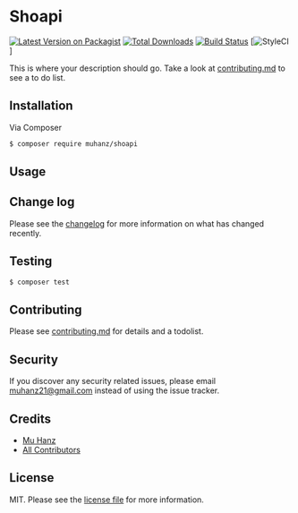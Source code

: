 # Shoapi

[![Latest Version on Packagist][ico-version]][link-packagist]
[![Total Downloads][ico-downloads]][link-downloads]
[![Build Status][ico-travis]][link-travis]
[![StyleCI](https://github.styleci.io/repos/704592871/shield?branch=master)]

This is where your description should go. Take a look at [contributing.md](contributing.md) to see a to do list.

## Installation

Via Composer

``` bash
$ composer require muhanz/shoapi
```

## Usage

## Change log

Please see the [changelog](changelog.md) for more information on what has changed recently.

## Testing

``` bash
$ composer test
```

## Contributing

Please see [contributing.md](contributing.md) for details and a todolist.

## Security

If you discover any security related issues, please email muhanz21@gmail.com instead of using the issue tracker.

## Credits

- [Mu Hanz][link-author]
- [All Contributors][link-contributors]

## License

MIT. Please see the [license file](license.md) for more information.

[ico-version]: https://img.shields.io/packagist/v/muhanz/shoapi.svg?style=flat-square
[ico-downloads]: https://img.shields.io/packagist/dt/muhanz/shoapi.svg?style=flat-square
[ico-travis]: https://img.shields.io/travis/muhanz/shoapi/master.svg?style=flat-square
[ico-styleci]: https://styleci.io/repos/12345678/shield

[link-packagist]: https://packagist.org/packages/muhanz/shoapi
[link-downloads]: https://packagist.org/packages/muhanz/shoapi
[link-travis]: https://travis-ci.org/muhanz/shoapi
[link-styleci]: https://styleci.io/repos/12345678
[link-author]: https://github.com/muhanz
[link-contributors]: ../../contributors
